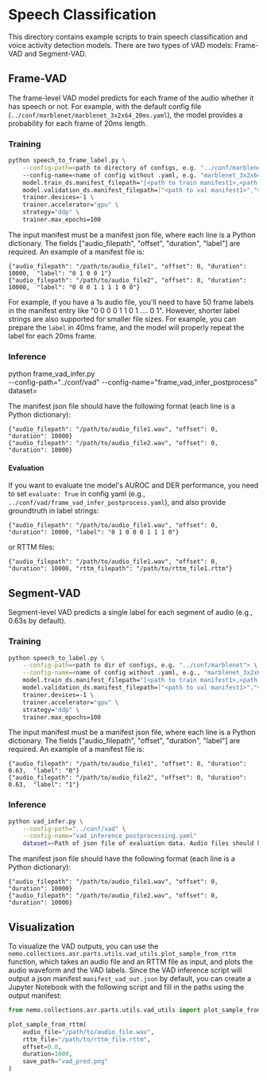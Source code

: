 # Speech Classification

This directory contains example scripts to train speech classification and voice activity detection models. There are two types of VAD models: Frame-VAD and Segment-VAD.

## Frame-VAD

The frame-level VAD model predicts for each frame of the audio whether it has speech or not. For example, with the default config file (`../conf/marblenet/marblenet_3x2x64_20ms.yaml`), the model provides a probability for each frame of 20ms length.

### Training
```sh
python speech_to_frame_label.py \
    --config-path=<path to directory of configs, e.g. "../conf/marblenet">
    --config-name=<name of config without .yaml, e.g. "marblenet_3x2x64_20ms"> \
    model.train_ds.manifest_filepath="[<path to train manifest1>,<path to train manifest2>]" \
    model.validation_ds.manifest_filepath=["<path to val manifest1>","<path to val manifest2>"] \
    trainer.devices=-1 \
    trainer.accelerator="gpu" \
    strategy="ddp" \
    trainer.max_epochs=100
```

The input manifest must be a manifest json file, where each line is a Python dictionary. The fields ["audio_filepath", "offset", "duration",  "label"] are required. An example of a manifest file is:
```
{"audio_filepath": "/path/to/audio_file1", "offset": 0, "duration": 10000,  "label": "0 1 0 0 1"}
{"audio_filepath": "/path/to/audio_file2", "offset": 0, "duration": 10000,  "label": "0 0 0 1 1 1 1 0 0"}
```
For example, if you have a 1s audio file, you'll need to have 50 frame labels in the manifest entry like "0 0 0 0 1 1 0 1 .... 0 1".
However, shorter label strings are also supported for smaller file sizes. For example, you can prepare the `label` in 40ms frame, and the model will properly repeat the label for each 20ms frame.


### Inference
python frame_vad_infer.py \
    --config-path="../conf/vad" --config-name="frame_vad_infer_postprocess" \
    dataset=<Path of manifest file containing evaluation data. Audio files should have unique names>

The manifest json file should have the following format (each line is a Python dictionary):
```
{"audio_filepath": "/path/to/audio_file1.wav", "offset": 0, "duration": 10000}  
{"audio_filepath": "/path/to/audio_file2.wav", "offset": 0, "duration": 10000}  
```

#### Evaluation
If you want to evaluate tne model's AUROC and DER performance, you need to set `evaluate: True` in config yaml (e.g., `../conf/vad/frame_vad_infer_postprocess.yaml`), and also provide groundtruth in label strings:
```
{"audio_filepath": "/path/to/audio_file1.wav", "offset": 0, "duration": 10000, "label": "0 1 0 0 0 1 1 1 0"}
```
or RTTM files:
```
{"audio_filepath": "/path/to/audio_file1.wav", "offset": 0, "duration": 10000, "rttm_filepath": "/path/to/rttm_file1.rttm"}
```


## Segment-VAD

Segment-level VAD predicts a single label for each segment of audio (e.g., 0.63s by default).

### Training
```sh
python speech_to_label.py \
    --config-path=<path to dir of configs, e.g. "../conf/marblenet"> \
    --config-name=<name of config without .yaml, e.g., "marblenet_3x2x64"> \
    model.train_ds.manifest_filepath="[<path to train manifest1>,<path to train manifest2>]" \
    model.validation_ds.manifest_filepath=["<path to val manifest1>","<path to val manifest2>"] \
    trainer.devices=-1 \
    trainer.accelerator="gpu" \
    strategy="ddp" \
    trainer.max_epochs=100
```

The input manifest must be a manifest json file, where each line is a Python dictionary. The fields ["audio_filepath", "offset", "duration",  "label"] are required. An example of a manifest file is:
```
{"audio_filepath": "/path/to/audio_file1", "offset": 0, "duration": 0.63,  "label": "0"}
{"audio_filepath": "/path/to/audio_file2", "offset": 0, "duration": 0.63,  "label": "1"}
```


### Inference
```sh
python vad_infer.py \
    --config-path="../conf/vad" \
    --config-name="vad_inference_postprocessing.yaml"
    dataset=<Path of json file of evaluation data. Audio files should have unique names>
```
The manifest json file should have the following format (each line is a Python dictionary):
```
{"audio_filepath": "/path/to/audio_file1.wav", "offset": 0, "duration": 10000}  
{"audio_filepath": "/path/to/audio_file2.wav", "offset": 0, "duration": 10000}  
```


## Visualization

To visualize the VAD outputs, you can use the `nemo.collections.asr.parts.utils.vad_utils.plot_sample_from_rttm` function, which takes an audio file and an RTTM file as input, and plots the audio waveform and the VAD labels. Since the VAD inference script will output a json manifest `manifest_vad_out.json` by default, you can create a Jupyter Notebook with the following script and fill in the paths using the output manifest:
```python
from nemo.collections.asr.parts.utils.vad_utils import plot_sample_from_rttm

plot_sample_from_rttm(
    audio_file="/path/to/audio_file.wav",
    rttm_file="/path/to/rttm_file.rttm",
    offset=0.0,
    duration=1000,
    save_path="vad_pred.png"
)
```

